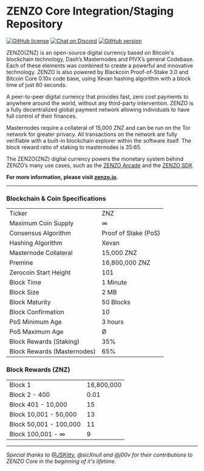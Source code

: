 # ZENZO Core Integration/Staging Repository

[![GitHub license](https://img.shields.io/github/license/Naereen/StrapDown.js.svg)](https://github.com/Naereen/StrapDown.js/blob/master/LICENSE) [![Chat on Discord](https://img.shields.io/badge/chat-Discord-brightgreen.svg)](https://discord.gg/invite/nzGapAh) [![GitHub version](https://badge.fury.io/gh/Zenzo-Ecosystem%2FZENZO-Core.svg)](https://badge.fury.io/gh/Zenzo-Ecosystem%2FZENZO-Core)

ZENZO(ZNZ) is an open-source digital
currency based on Bitcoin's blockchain technology, Dash’s Masternodes and 
PIVX’s general Codebase. Each of these elements was combined
to create a powerful and innovative technology. ZENZO is also powered
by Blackcoin Proof-of-Stake 3.0 and Bitcoin Core 0.10x code base, using Xevan
hashing algorithm with a block time of just 60 seconds.

A peer-to-peer digital currency that provides fast, zero cost
payments to anywhere around the world, without any third-party
intervention. ZENZO is a fully decentralized global payment network
allowing individuals to have full control of their finances.

Masternodes require a collateral of 15,000 ZNZ and can be run on the
Tor network for greater privacy. All transactions on the network are fully
verifiable with a built-in blockchain explorer within the software itself. The
block reward ratio of staking to masternodes is 35:65.

The ZENZO(ZNZ) digital currency powers the monetary system behind ZENZO’s many
use cases, such as the [ZENZO Arcade](https://arcade.zenzo.io) and the [ZENZO SDK](https://github.com/ZENZO-Ecosystem/ZENZO-SDK-NodeJS)

**For more information, please visit [zenzo.io](https://www.zenzo.io).**

***

### Blockchain & Coin Specifications
<table>
<tr><td>Ticker</td><td>ZNZ</td></tr>
<tr><td>Maximum Coin Supply</td><td>∞</td></tr>  
<tr><td>Consensus Algorithm</td><td>Proof of Stake (PoS)</td></tr>
<tr><td>Hashing Algorithm</td><td>Xevan</td></tr>
<tr><td>Masternode Collateral</td><td>15,000 ZNZ</td></tr>  
<tr><td>Premine</td><td>16,800,000 ZNZ</td></tr>
<tr><td>Zerocoin Start Height</td><td>101</td></tr>
<tr><td>Block Time</td><td>1 Minute</td></tr>
<tr><td>Block Size</td><td>2 MB</td></tr>
<tr><td>Block Maturity</td><td>50 Blocks</td></tr>
<tr><td>Block Confirmation</td><td>10</td></tr>
<tr><td>PoS Minimum Age</td><td>3 hours</td></tr>
<tr><td>PoS Maximum Age</td><td>Ø</td></tr>  
<tr><td>Block Rewards (Staking)</td><td>35%</td></tr>
<tr><td>Block Rewards (Masternodes)</td><td>65%</td></tr>
</table>

### Block Rewards (ZNZ)
<table>
<tr><td>Block 1</td><td>16,800,000</td></tr>
<tr><td>Block 2 - 400</td><td>0.01</td></tr>
<tr><td>Block 401 - 10,000</td><td>15</td></tr>
<tr><td>Block 10,001 - 50,000</td><td>13</td></tr>
<tr><td>Block 50,001 - 100,000</td><td>11</td></tr>
<tr><td>Block 100,001 - ∞</td><td>9</td></tr>  
</table>

***


*Special thanks to [@JSKitty](https://github.com/JSKitty), @sicXnull and @j00v for their contributions to ZENZO Core in the beginning of it's lifetime.*

